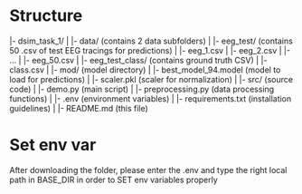 # Structure
|- dsim_task_1/
|  |- data/ (contains 2 data subfolders)
|     |- eeg_test/ (contains 50 .csv of test EEG tracings for predictions)
|        |- eeg_1.csv
|        |- eeg_2.csv
|        |- ...
|        |- eeg_50.csv
|  |- eeg_test_class/ (contains ground truth CSV)
|     |- class.csv
|  |- mod/ (model directory)
|     |- best_model_94.model (model to load for predictions)
|     |- scaler.pkl (scaler for normalization)
|  |- src/ (source code)
|     |- demo.py (main script)
|     |- preprocessing.py (data processing functions)
|  |- .env (environment variables)
|  |- requirements.txt (installation guidelines)
|  |- README.md (this file) 
   

# Set env var
After downloading the folder, please enter the .env and type the right local path 
in BASE_DIR in order to SET env variables properly
